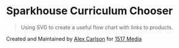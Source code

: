 # Sparkhouse Curriculum Chooser

> Using SVG to create a useful flow chart with links to products.

Created and Maintained by [Alex Carlson](//acwd.me) for [1517 Media](//1517.media)
